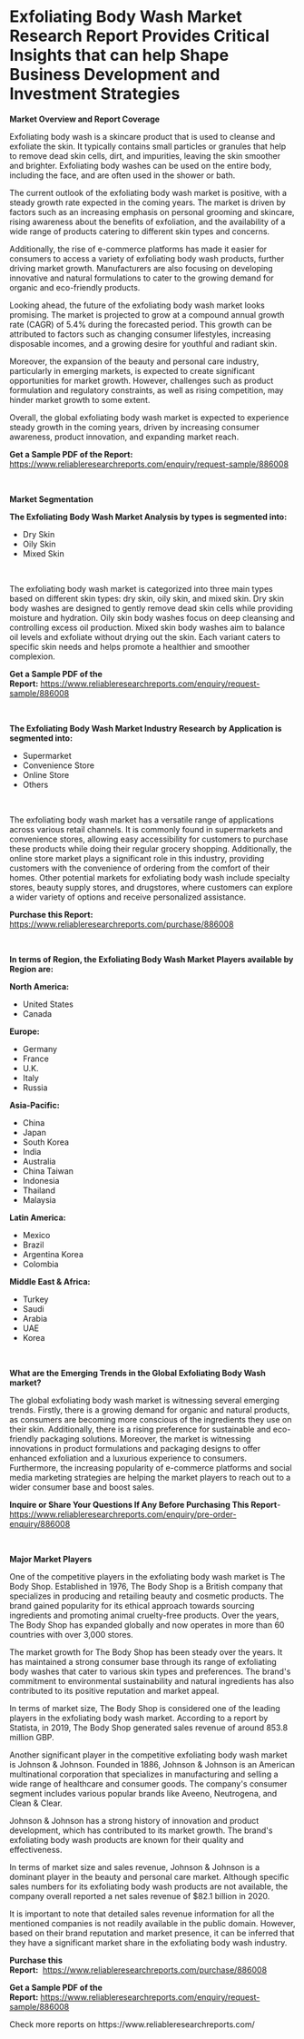 <p><h1>Exfoliating Body Wash Market Research Report Provides Critical Insights that can help Shape Business Development and Investment Strategies</h1></p><p><strong>Market Overview and Report Coverage</strong></p>
<p><p>Exfoliating body wash is a skincare product that is used to cleanse and exfoliate the skin. It typically contains small particles or granules that help to remove dead skin cells, dirt, and impurities, leaving the skin smoother and brighter. Exfoliating body washes can be used on the entire body, including the face, and are often used in the shower or bath.</p><p>The current outlook of the exfoliating body wash market is positive, with a steady growth rate expected in the coming years. The market is driven by factors such as an increasing emphasis on personal grooming and skincare, rising awareness about the benefits of exfoliation, and the availability of a wide range of products catering to different skin types and concerns.</p><p>Additionally, the rise of e-commerce platforms has made it easier for consumers to access a variety of exfoliating body wash products, further driving market growth. Manufacturers are also focusing on developing innovative and natural formulations to cater to the growing demand for organic and eco-friendly products.</p><p>Looking ahead, the future of the exfoliating body wash market looks promising. The market is projected to grow at a compound annual growth rate (CAGR) of 5.4% during the forecasted period. This growth can be attributed to factors such as changing consumer lifestyles, increasing disposable incomes, and a growing desire for youthful and radiant skin.</p><p>Moreover, the expansion of the beauty and personal care industry, particularly in emerging markets, is expected to create significant opportunities for market growth. However, challenges such as product formulation and regulatory constraints, as well as rising competition, may hinder market growth to some extent.</p><p>Overall, the global exfoliating body wash market is expected to experience steady growth in the coming years, driven by increasing consumer awareness, product innovation, and expanding market reach.</p></p>
<p><strong>Get a Sample PDF of the Report:</strong> <a href="https://www.reliableresearchreports.com/enquiry/request-sample/886008">https://www.reliableresearchreports.com/enquiry/request-sample/886008</a></p>
<p>&nbsp;</p>
<p><strong>Market Segmentation</strong></p>
<p><strong>The Exfoliating Body Wash Market Analysis by types is segmented into:</strong></p>
<p><ul><li>Dry Skin</li><li>Oily Skin</li><li>Mixed Skin</li></ul></p>
<p>&nbsp;</p>
<p><p>The exfoliating body wash market is categorized into three main types based on different skin types: dry skin, oily skin, and mixed skin. Dry skin body washes are designed to gently remove dead skin cells while providing moisture and hydration. Oily skin body washes focus on deep cleansing and controlling excess oil production. Mixed skin body washes aim to balance oil levels and exfoliate without drying out the skin. Each variant caters to specific skin needs and helps promote a healthier and smoother complexion.</p></p>
<p><strong>Get a Sample PDF of the Report:</strong>&nbsp;<a href="https://www.reliableresearchreports.com/enquiry/request-sample/886008">https://www.reliableresearchreports.com/enquiry/request-sample/886008</a></p>
<p>&nbsp;</p>
<p><strong>The Exfoliating Body Wash Market Industry Research by Application is segmented into:</strong></p>
<p><ul><li>Supermarket</li><li>Convenience Store</li><li>Online Store</li><li>Others</li></ul></p>
<p>&nbsp;</p>
<p><p>The exfoliating body wash market has a versatile range of applications across various retail channels. It is commonly found in supermarkets and convenience stores, allowing easy accessibility for customers to purchase these products while doing their regular grocery shopping. Additionally, the online store market plays a significant role in this industry, providing customers with the convenience of ordering from the comfort of their homes. Other potential markets for exfoliating body wash include specialty stores, beauty supply stores, and drugstores, where customers can explore a wider variety of options and receive personalized assistance.</p></p>
<p><strong>Purchase this Report:</strong>&nbsp; <a href="https://www.reliableresearchreports.com/purchase/886008">https://www.reliableresearchreports.com/purchase/886008</a></p>
<p>&nbsp;</p>
<p><strong>In terms of Region, the Exfoliating Body Wash Market Players available by Region are:</strong></p>
<p>
    <p> <strong> North America: </strong>
        <ul>
            <li>United States</li>
            <li>Canada</li>
        </ul>
        </p> 
    <p> <strong> Europe: </strong>
        <ul>
            <li>Germany</li>
            <li>France</li>
            <li>U.K.</li>
            <li>Italy</li>
            <li>Russia</li>
        </ul>
        </p> 
    <p> <strong> Asia-Pacific: </strong>
        <ul>
            <li>China</li>
            <li>Japan</li>
            <li>South Korea</li>
            <li>India</li>
            <li>Australia</li>
            <li>China Taiwan</li>
            <li>Indonesia</li>
            <li>Thailand</li>
            <li>Malaysia</li>
        </ul>
        </p> 
    <p> <strong> Latin America: </strong>
        <ul>
            <li>Mexico</li>
            <li>Brazil</li>
            <li>Argentina Korea</li>
            <li>Colombia</li>
        </ul>
        </p> 
    <p> <strong> Middle East & Africa: </strong>
        <ul>
            <li>Turkey</li>
            <li>Saudi</li>
            <li>Arabia</li>
            <li>UAE</li>
            <li>Korea</li>
        </ul>
    </p>
    </p>
<p>&nbsp;</p>
<p><strong>What are the Emerging Trends in the Global Exfoliating Body Wash market?</strong></p>
<p><p>The global exfoliating body wash market is witnessing several emerging trends. Firstly, there is a growing demand for organic and natural products, as consumers are becoming more conscious of the ingredients they use on their skin. Additionally, there is a rising preference for sustainable and eco-friendly packaging solutions. Moreover, the market is witnessing innovations in product formulations and packaging designs to offer enhanced exfoliation and a luxurious experience to consumers. Furthermore, the increasing popularity of e-commerce platforms and social media marketing strategies are helping the market players to reach out to a wider consumer base and boost sales.</p></p>
<p><strong>Inquire or Share Your Questions If Any Before Purchasing This Report</strong>- <a href="https://www.reliableresearchreports.com/enquiry/pre-order-enquiry/886008">https://www.reliableresearchreports.com/enquiry/pre-order-enquiry/886008</a></p>
<p>&nbsp;</p>
<p><strong>Major Market Players</strong></p>
<p><p>One of the competitive players in the exfoliating body wash market is The Body Shop. Established in 1976, The Body Shop is a British company that specializes in producing and retailing beauty and cosmetic products. The brand gained popularity for its ethical approach towards sourcing ingredients and promoting animal cruelty-free products. Over the years, The Body Shop has expanded globally and now operates in more than 60 countries with over 3,000 stores.</p><p>The market growth for The Body Shop has been steady over the years. It has maintained a strong consumer base through its range of exfoliating body washes that cater to various skin types and preferences. The brand's commitment to environmental sustainability and natural ingredients has also contributed to its positive reputation and market appeal.</p><p>In terms of market size, The Body Shop is considered one of the leading players in the exfoliating body wash market. According to a report by Statista, in 2019, The Body Shop generated sales revenue of around 853.8 million GBP.</p><p>Another significant player in the competitive exfoliating body wash market is Johnson & Johnson. Founded in 1886, Johnson & Johnson is an American multinational corporation that specializes in manufacturing and selling a wide range of healthcare and consumer goods. The company's consumer segment includes various popular brands like Aveeno, Neutrogena, and Clean & Clear.</p><p>Johnson & Johnson has a strong history of innovation and product development, which has contributed to its market growth. The brand's exfoliating body wash products are known for their quality and effectiveness.</p><p>In terms of market size and sales revenue, Johnson & Johnson is a dominant player in the beauty and personal care market. Although specific sales numbers for its exfoliating body wash products are not available, the company overall reported a net sales revenue of $82.1 billion in 2020.</p><p>It is important to note that detailed sales revenue information for all the mentioned companies is not readily available in the public domain. However, based on their brand reputation and market presence, it can be inferred that they have a significant market share in the exfoliating body wash industry.</p></p>
<p><strong>Purchase this Report:</strong>&nbsp;&nbsp;<a href="https://www.reliableresearchreports.com/purchase/886008">https://www.reliableresearchreports.com/purchase/886008</a></p>
<p></p>
<p><strong>Get a Sample PDF of the Report:</strong>&nbsp;<a href="https://www.reliableresearchreports.com/enquiry/request-sample/886008">https://www.reliableresearchreports.com/enquiry/request-sample/886008</a></p>
<p>Check more reports on https://www.reliableresearchreports.com/</p>